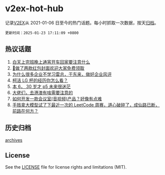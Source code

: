 # v2ex-hot-hub

 记录[V2EX](https://www.v2ex.com/)从 2021-01-06 日至今的热门话题。每小时抓取一次数据，按天[归档](archives)。

`更新时间：2025-01-23 17:11:09 +0800`

## 热议话题

1. [白天上完班晚上通宵开车回家要注意什么](https://www.v2ex.com/t/1107239)
1. [🧧做了两款红包封面欢迎大家免费领取](https://www.v2ex.com/t/1107271)
1. [为什么很多企业不学习雷总，于东来，做好企业风评](https://www.v2ex.com/t/1107265)
1. [柯洁 LG 杯的经历你怎么看？](https://www.v2ex.com/t/1107348)
1. [本 6， 30 岁才 p5 未来很迷茫](https://www.v2ex.com/t/1107326)
1. [大佬们，去港澳有啥需要注意的](https://www.v2ex.com/t/1107241)
1. [如何开发一款会议室(音视频)产品？好像有点难](https://www.v2ex.com/t/1107182)
1. [手贱拿大模型试了下最近一次的 LeetCode 周赛，道心破碎了，成仙路已断，前路在何方？](https://www.v2ex.com/t/1107195)

## 历史归档

[archives](archives)

## License

See the [LICENSE](LICENSE) file for license rights and limitations (MIT).
